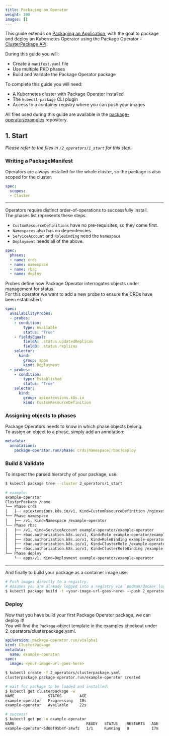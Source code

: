 ```yaml
---
title: Packaging an Operator
weight: 300
images: []
---
```


This guide extends on [Packaging an Application](/docs/guides/packaging-an-application/),
with the goal to package and deploy an Kubernetes Operator using the Package
Operator - [ClusterPackage API](/docs/getting_started/api-reference/#clusterpackage).

During this guide you will:

* Create a `manifest.yaml` file
* Use multiple PKO phases
* Build and Validate the Package Operator package

To complete this guide you will need:

* A Kubernetes cluster with Package Operator installed
* The `kubectl-package` CLI plugin
* Access to a container registry where you can push your images

All files used during this guide are available in the
[package-operator/examples](https://github.com/package-operator/examples) repository.

## 1. Start

_Please refer to the files in `/2_operators/1_start` for this step._

### Writing a PackageManifest

Operators are always installed for the whole cluster, so the package is also
scoped for the cluster.

```yaml
spec:
  scopes:
  - Cluster
```

---

Operators require distinct order-of-operations to successfully install.\
The phases list represents these steps.

* `CustomResourceDefinitions` have no pre-requisites, so they come first.
* `Namespaces` also has no dependencies.
* `ServiceAccount` and `RoleBinding` need the `Namespace`
* `Deployment` needs all of the above.

```yaml
spec:
  phases:
  - name: crds
  - name: namespace
  - name: rbac
  - name: deploy
```

Probes define how Package Operator interrogates objects under management for status.\
For this operator we want to add a new probe to ensure the CRDs have been established.

```yaml
spec:
  availabilityProbes:
  - probes:
    - condition:
        type: Available
        status: "True"
    - fieldsEqual:
        fieldA: .status.updatedReplicas
        fieldB: .status.replicas
    selector:
      kind:
        group: apps
        kind: Deployment
  - probes:
    - condition:
        type: Established
        status: "True"
    selector:
      kind:
        group: apiextensions.k8s.io
        kind: CustomResourceDefinition
```

### Assigning objects to phases

Package Operators needs to know in which phase objects belong.\
To assign an object to a phase, simply add an annotation:

```yaml
metadata:
  annotations:
    package-operator.run/phase: crds|namespace|rbac|deploy
```

### Build & Validate

To inspect the parsed hierarchy of your package, use:

```sh
$ kubectl package tree --cluster 2_operators/1_start

# example:
example-operator
ClusterPackage /name
└── Phase crds
│   ├── apiextensions.k8s.io/v1, Kind=CustomResourceDefinition /nginxes.example.thetechnick.ninja
└── Phase namespace
│   ├── /v1, Kind=Namespace /example-operator
└── Phase rbac
│   ├── /v1, Kind=ServiceAccount example-operator/example-operator
│   ├── rbac.authorization.k8s.io/v1, Kind=Role example-operator/example-operator
│   ├── rbac.authorization.k8s.io/v1, Kind=RoleBinding example-operator/example-operator
│   ├── rbac.authorization.k8s.io/v1, Kind=ClusterRole /example-operator
│   ├── rbac.authorization.k8s.io/v1, Kind=ClusterRoleBinding /example-operator
└── Phase deploy
    └── apps/v1, Kind=Deployment example-operator/example-operator
```

---
And finally to build your package as a container image use:

```sh
# Push images directly to a registry.
# Assumes you are already logged into a registry via `podman/docker login`
$ kubectl package build -t <your-image-url-goes-here> --push 2_operators/1_start
```

### Deploy

Now that you have build your first Package Operator package, we can deploy it!\
You will find the `Package`-object template in the examples checkout under 2_operators/clusterpackage.yaml.

```yaml
apiVersion: package-operator.run/v1alpha1
kind: ClusterPackage
metadata:
  name: example-operator
spec:
  image: <your-image-url-goes-here>
```

```sh
$ kubectl create -f 2_operators/clusterpackage.yaml
clusterpackage.package-operator.run/example-operator created

# wait for package to be loaded and installed:
$ kubectl get clusterpackage -w
NAME               STATUS        AGE
example-operator   Progressing   10s
example-operator   Available     22s

# success!
$ kubectl get po -n example-operator
NAME                                READY   STATUS    RESTARTS   AGE
example-operator-5d86f95b4f-z4wfz   1/1     Running   0          17m
```
